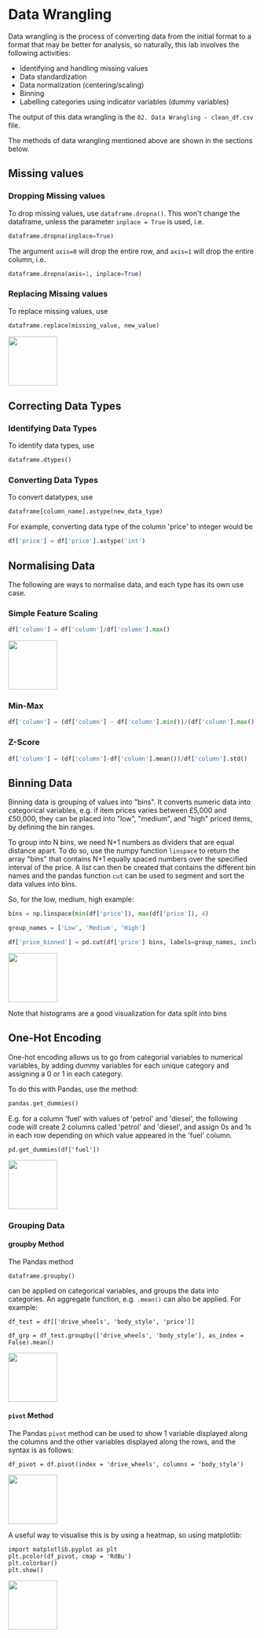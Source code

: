 # Data Wrangling
Data wrangling is the process of converting data from the initial format to a format that may be better for analysis, so naturally, this lab involves the following activities:

* Identifying and handling missing values
* Data standardization
* Data normalization (centering/scaling)
* Binning
* Labelling categories using indicator variables (dummy variables)

The output of this data wrangling is the `02. Data Wrangling - clean_df.csv` file.

The methods of data wrangling mentioned above are shown in the sections below.

## Missing values
### Dropping Missing values
To drop missing values, use `dataframe.dropna()`. This won't change the dataframe, unless the parameter `inplace = True` is used, i.e.

```python
dataframe.dropna(inplace=True)
```

The argument `axis=0` will drop the entire row, and `axis=1` will drop the entire column, i.e.

```python
dataframe.dropna(axis=1, inplace=True)
```

### Replacing Missing values
To replace missing values, use

```python
dataframe.replace(missing_value, new_value)
```

<img src="https://user-images.githubusercontent.com/13508894/280967446-b749e9a1-debf-48c9-bbd8-25f9cbc749c2.png" width="100" />

## Correcting Data Types
### Identifying Data Types
To identify data types, use

```python
dataframe.dtypes()
```

### Converting Data Types
To convert datatypes, use

```python
dataframe[column_name].astype(new_data_type)
```

For example, converting data type of the column 'price' to integer would be

```python
df['price'] = df['price'].astype('int')
```

## Normalising Data
The following are ways to normalise data, and each type has its own use case.

### Simple Feature Scaling
```python
df['column'] = df['column']/df['column'].max()
```

<img src="https://user-images.githubusercontent.com/13508894/280968144-c67aae77-5a68-44b4-9e50-153d6e3ddb50.png" width="100" />


### Min-Max
```python
df['column'] = (df['column'] - df['column'].min())/(df['column'].max()-df['column'].min())
```

### Z-Score
```python
df['column'] = (df['column']-df['column'].mean())/df['column'].std()
```

## Binning Data
Binning data is grouping of values into "bins". It converts numeric data into categorical variables, e.g. if item prices varies between £5,000 and £50,000, they can be placed into "low", "medium", and "high" priced items, by defining the bin ranges.

To group into N bins, we need N+1 numbers as dividers that are equal distance apart. To do so, use the numpy function `linspace` to return the array "bins" that contains N+1 equally spaced numbers over the specified interval of the price. A list can then be created that contains the different bin names and the pandas function `cut` can be used to segment and sort the data values into bins.

So, for the low, medium, high example:

```python
bins = np.linspace(min(df['price']), max(df['price']), 4)

group_names = ['Low', 'Medium', 'High']

df['price_binned'] = pd.cut(df['price'] bins, labels=group_names, include_lowest=True)
```

<img src="https://user-images.githubusercontent.com/13508894/280968884-f6c4c80c-edc8-4ad8-8855-f5495d1b7650.png" width="100" />

Note that histograms are a good visualization for data split into bins

## One-Hot Encoding
One-hot encoding allows us to go from categorial variables to numerical variables, by adding dummy variables for each unique category and assigning a 0 or 1 in each category.

To do this with Pandas, use the method:

```python
pandas.get_dummies()
```

E.g. for a column 'fuel' with values of 'petrol' and 'diesel', the following code will create 2 columns called 'petrol' and 'diesel', and assign 0s and 1s in each row depending on which value appeared in the 'fuel' column.

```
pd.get_dummies(df['fuel'])
```

<img src="https://user-images.githubusercontent.com/13508894/280970170-c176ac5d-b693-4ea9-861d-491801d6a02d.png" width="100" />


### Grouping Data
#### groupby Method
The Pandas method

```
dataframe.groupby()
```

can be applied on categorical variables, and groups the data into categories. An aggregate function, e.g. `.mean()` can also be applied. For example:

```
df_test = df[['drive_wheels', 'body_style', 'price']]

df_grp = df_test.groupby(['drive_wheels', 'body_style'], as_index = False).mean()
```

<img src="https://user-images.githubusercontent.com/13508894/280970292-04782e03-2a2a-468f-874c-38089374a638.png" width="100" />


#### `pivot` Method
The Pandas `pivot` method can be used to show 1 variable displayed along the columns and the other variables displayed along the rows, and the syntax is as follows:

```
df_pivot = df.pivot(index = 'drive_wheels', columns = 'body_style')
```

<img src="https://user-images.githubusercontent.com/13508894/280970529-b0c61d95-adeb-42b4-bf7e-0029cb3f2d60.png" width="100" />

A useful way to visualise this is by using a heatmap, so using matplotlib:

```
import matplotlib.pyplot as plt
plt.pcolor(df_pivot, cmap = 'RdBu')
plt.colorbar()
plt.show()
```

<img src="https://user-images.githubusercontent.com/13508894/280970731-03a1e37c-674f-4652-bf04-1dceefa5e869.png" width="100" />


